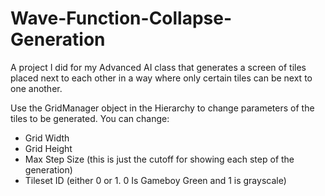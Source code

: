 # Wave-Function-Collapse-Generation
A project I did for my Advanced AI class that generates a screen of tiles placed next to each other in a way where only certain tiles can be next to one another.

Use the GridManager object in the Hierarchy to change parameters of the tiles to be generated.
You can change:
- Grid Width
- Grid Height
- Max Step Size (this is just the cutoff for showing each step of the generation)
- Tileset ID (either 0 or 1. 0 Is Gameboy Green and 1 is grayscale)